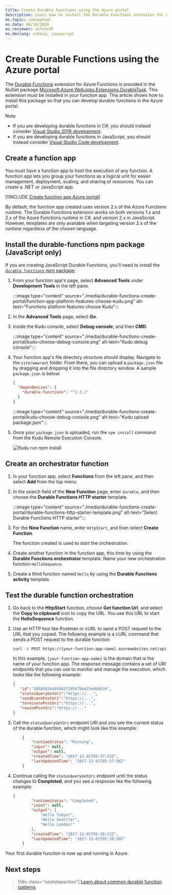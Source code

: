 ```yaml
---
title: Create Durable Functions using the Azure portal  
description: Learn how to install the Durable Functions extension for Azure Functions for portal development.
ms.topic: conceptual
ms.date: 04/10/2020
ms.reviewer: azfuncdf
ms.devlang: csharp, javascript
---
```


# Create Durable Functions using the Azure portal

The [Durable Functions](durable-functions-overview.md) extension for Azure Functions is provided in the NuGet package [Microsoft.Azure.WebJobs.Extensions.DurableTask](https://www.nuget.org/packages/Microsoft.Azure.WebJobs.Extensions.DurableTask). This extension must be installed in your function app. This article shows how to install this package so that you can develop durable functions in the Azure portal.

> [!NOTE]
> 
> * If you are developing durable functions in C#, you should instead consider [Visual Studio 2019 development](durable-functions-create-first-csharp.md).
> * If you are developing durable functions in JavaScript, you should instead consider [Visual Studio Code development](./quickstart-js-vscode.md).

## Create a function app

You must have a function app to host the execution of any function. A function app lets you group your functions as a logical unit for easier management, deployment, scaling, and sharing of resources. You can create a .NET or JavaScript app.

[!INCLUDE [Create function app Azure portal](../../../includes/functions-create-function-app-portal.md)]

By default, the function app created uses version 2.x of the Azure Functions runtime. The Durable Functions extension works on both versions 1.x and 2.x of the Azure Functions runtime in C#, and version 2.x in JavaScript. However, templates are only available when targeting version 2.x of the runtime regardless of the chosen language.

## Install the durable-functions npm package (JavaScript only)

If you are creating JavaScript Durable Functions, you'll need to install the [`durable-functions` npm package](https://www.npmjs.com/package/durable-functions):

1. From your function app's page, select **Advanced Tools** under **Development Tools** in the left pane.

   :::image type="content" source="./media/durable-functions-create-portal/function-app-platform-features-choose-kudu.png" alt-text="Functions platform features choose Kudu":::

2. In the **Advanced Tools** page, select **Go**.

3. Inside the Kudu console, select **Debug console**, and then **CMD**.

   :::image type="content" source="./media/durable-functions-create-portal/kudu-choose-debug-console.png" alt-text="Kudu debug console":::

3. Your function app's file directory structure should display. Navigate to the `site/wwwroot` folder. From there, you can upload a `package.json` file by dragging and dropping it into the file directory window. A sample `package.json` is below:

    ```json
    {
      "dependencies": {
        "durable-functions": "^1.3.1"
      }
    }
    ```

   :::image type="content" source="./media/durable-functions-create-portal/kudu-choose-debug-console.png" alt-text="Kudu upload package.json":::

4. Once your `package.json` is uploaded, run the `npm install` command from the Kudu Remote Execution Console.

   ![Kudu run npm install](./media/durable-functions-create-portal/kudu-npm-install.png)
   
## Create an orchestrator function

1. In your function app, select **Functions** from the left pane, and then select **Add** from the top menu. 

1. In the search field of the **New Function** page, enter `durable`, and then choose the **Durable Functions HTTP starter** template.

   :::image type="content" source="./media/durable-functions-create-portal/durable-functions-http-starter-template.png" alt-text="Select Durable Functions HTTP starter":::

1. For the **New Function** name, enter `HttpStart`, and then select **Create Function**.

   The function created is used to start the orchestration.

1. Create another function in the function app, this time by using the **Durable Functions orchestrator** template. Name your new orchestration function `HelloSequence`.

1. Create a third function named `Hello` by using the **Durable Functions activity** template.

## Test the durable function orchestration

1. Go back to the **HttpStart** function, choose **Get function Url**, and select the **Copy to clipboard** icon to copy the URL. You use this URL to start the **HelloSequence** function.

1. Use an HTTP tool like Postman or cURL to send a POST request to the URL that you copied. The following example is a cURL command that sends a POST request to the durable function:

    ```bash
    curl -X POST https://{your-function-app-name}.azurewebsites.net/api/orchestrators/HelloSequence --header "Content-Length: 0"
    ```

    In this example, `{your-function-app-name}` is the domain that is the name of your function app. The response message contains a set of URI endpoints that you can use to monitor and manage the execution, which looks like the following example:

    ```json
    {  
       "id":"10585834a930427195479de25e0b952d",
       "statusQueryGetUri":"https://...",
       "sendEventPostUri":"https://...",
       "terminatePostUri":"https://...",
       "rewindPostUri":"https://..."
    }
    ```

1. Call the `statusQueryGetUri` endpoint URI and you see the current status of the durable function, which might look like this example:

    ```json
        {
            "runtimeStatus": "Running",
            "input": null,
            "output": null,
            "createdTime": "2017-12-01T05:37:33Z",
            "lastUpdatedTime": "2017-12-01T05:37:36Z"
        }
    ```

1. Continue calling the `statusQueryGetUri` endpoint until the status changes to **Completed**, and you see a response like the following example:

    ```json
    {
            "runtimeStatus": "Completed",
            "input": null,
            "output": [
                "Hello Tokyo!",
                "Hello Seattle!",
                "Hello London!"
            ],
            "createdTime": "2017-12-01T05:38:22Z",
            "lastUpdatedTime": "2017-12-01T05:38:28Z"
        }
    ```

Your first durable function is now up and running in Azure.

## Next steps

> [!div class="nextstepaction"]
> [Learn about common durable function patterns](durable-functions-overview.md#application-patterns)

